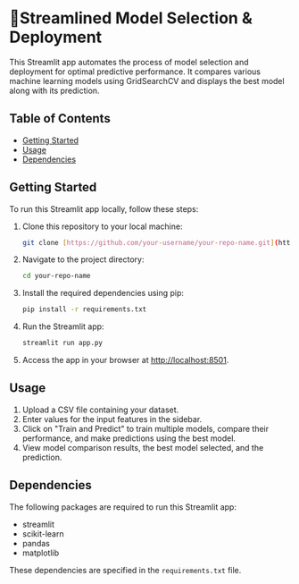 

# 🚀Streamlined Model Selection & Deployment

This Streamlit app automates the process of model selection and deployment for optimal predictive performance. It compares various machine learning models using GridSearchCV and displays the best model along with its prediction.

## Table of Contents

- [Getting Started](#getting-started)
- [Usage](#usage)
- [Dependencies](#dependencies)

## Getting Started

To run this Streamlit app locally, follow these steps:

1. Clone this repository to your local machine:

   ```bash
   git clone [https://github.com/your-username/your-repo-name.git](https://github.com/Vigneshmagalingam/Streamlined-Model-Selection-Deployment-Automated-Comparison-for-Optimal-Predictive-Performance)
   ```

2. Navigate to the project directory:

   ```bash
   cd your-repo-name
   ```

3. Install the required dependencies using pip:

   ```bash
   pip install -r requirements.txt
   ```

4. Run the Streamlit app:

   ```bash
   streamlit run app.py
   ```

5. Access the app in your browser at [http://localhost:8501](http://localhost:8501).

## Usage

1. Upload a CSV file containing your dataset.
2. Enter values for the input features in the sidebar.
3. Click on "Train and Predict" to train multiple models, compare their performance, and make predictions using the best model.
4. View model comparison results, the best model selected, and the prediction.

## Dependencies

The following packages are required to run this Streamlit app:

- streamlit
- scikit-learn
- pandas
- matplotlib

These dependencies are specified in the `requirements.txt` file.

